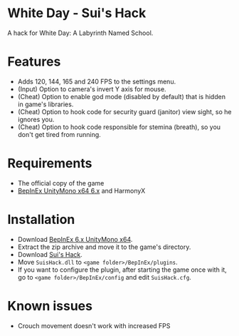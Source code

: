 # White Day - Sui's Hack
 A hack for White Day: A Labyrinth Named School.
 
# Features
 * Adds 120, 144, 165 and 240 FPS to the settings menu.
 * (Input) Option to camera's invert Y axis for mouse.
 * (Cheat) Option to enable god mode (disabled by default) that is hidden in game's libraries.
 * (Cheat) Option to hook code for security guard (janitor) view sight, so he ignores you. 
 * (Cheat) Option to hook code responsible for stemina (breath), so you don't get tired from running. 

# Requirements
* The official copy of the game
* [BepInEx UnityMono x64 6.x](https://builds.bepis.io/projects/bepinex_be) and HarmonyX

# Installation
* Download [BepInEx 6.x UnityMono x64](https://builds.bepinex.dev/projects/bepinex_be).
* Extract the zip archive and move it to the game's directory.
* Download [Sui's Hack](https://github.com/SuiMachine/White-Day---Sui-s-Hack/releases).
* Move ``SuisHack.dll`` to ``<game folder>/BepInEx/plugins``.
* If you want to configure the plugin, after starting the game once with it, go to ``<game folder>/BepInEx/config`` and edit ``SuisHack.cfg``.

# Known issues
* Crouch movement doesn't work with increased FPS
